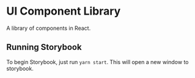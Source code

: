 # UI Component Library

A library of components in React.

## Running Storybook

To begin Storybook, just run `yarn start`. This will open a new window to storybook.

